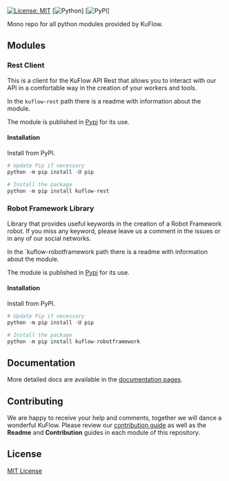 [![License: MIT](https://img.shields.io/badge/License-MIT-green.svg)](https://github.com/kuflow/kuflow-sdk-python/blob/master/LICENSE)
[![Python](https://img.shields.io/pypi/pyversions/kuflow-rest.svg)]
[![PyPI](https://img.shields.io/pypi/v/kuflow-rest.svg)]

Mono repo for all python modules provided by KuFlow.

## Modules

### Rest Client

This is a client for the KuFlow API Rest that allows you to interact with our API in a comfortable way in the creation of your workers and tools.

In the `kuflow-rest` path there is a readme with information about the module.

The module is published in [Pypi](https://pypi.org/project/kuflow-rest/) for its use.

#### Installation

Install from PyPI.

```python
# Update Pip if necessary
python -m pip install -U pip

# Install the package
python -m pip install kuflow-rest
```

### Robot Framework Library

Library that provides useful keywords in the creation of a Robot Framework robot. If you miss any keyword, please leave us a comment in the issues or in any of our social networks.

In the `kuflow-robotframework path there is a readme with information about the module.

The module is published in [Pypi](https://pypi.org/project/kuflow-robotframework/) for its use.

#### Installation

Install from PyPI.

```python
# Update Pip if necessary
python -m pip install -U pip

# Install the package
python -m pip install kuflow-robotframework
```

## Documentation

More detailed docs are available in the [documentation pages](https://docs.kuflow.com/developers/overview/introduction).

## Contributing

We are happy to receive your help and comments, together we will dance a wonderful KuFlow. Please review our [contribution guide](CONTRIBUTING.md) as well as the **Readme** and **Contribution** guides in each module of this repository.

## License

[MIT License](https://github.com/kuflow/kuflow-sdk-python/blob/master/LICENSE)
